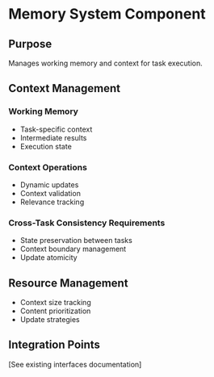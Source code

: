 # Memory System Component

## Purpose
Manages working memory and context for task execution.

## Context Management

### Working Memory
- Task-specific context
- Intermediate results  
- Execution state

### Context Operations
- Dynamic updates
- Context validation
- Relevance tracking

### Cross-Task Consistency Requirements
- State preservation between tasks
- Context boundary management  
- Update atomicity

## Resource Management
- Context size tracking
- Content prioritization
- Update strategies

## Integration Points
[See existing interfaces documentation]
